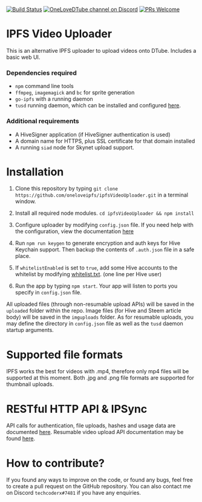 [![Build Status](https://travis-ci.org/techcoderx/ipfsVideoUploader.svg?branch=master)](https://travis-ci.org/techcoderx/ipfsVideoUploader)
[![OneLoveDTube channel on Discord](https://img.shields.io/discord/418646135725359104.svg?logo=discord)](https://discord.gg/Sc4utKr)
[![PRs Welcome](https://img.shields.io/badge/PRs-welcome-brightgreen.svg?style=flat-square)](http://makeapullrequest.com)

# IPFS Video Uploader

This is an alternative IPFS uploader to upload videos onto DTube. Includes a basic web UI.

### Dependencies required

* `npm` command line tools
* `ffmpeg`, `imagemagick` and `bc` for sprite generation
* `go-ipfs` with a running daemon
* `tusd` running daemon, which can be installed and configured [here](https://github.com/techcoderx/ipfsVideoUploader/blob/master/docs/ResumableUploads.md#server-installation).

### Additional requirements

* A HiveSigner application (if HiveSigner authentication is used)
* A domain name for HTTPS, plus SSL certificate for that domain installed
* A running `siad` node for Skynet upload support.

# Installation

1. Clone this repository by typing `git clone https://github.com/oneloveipfs/ipfsVideoUploader.git` in a terminal window.

2. Install all required node modules. `cd ipfsVideoUploader && npm install`

3. Configure uploader by modifying `config.json` file. If you need help with the configuration, view the documentation [here](https://github.com/techcoderx/ipfsVideoUploader/blob/master/docs/ConfigDocs.md)

4. Run `npm run keygen` to generate encryption and auth keys for Hive Keychain support. Then backup the contents of `.auth.json` file in a safe place.

5. If `whitelistEnabled` is set to `true`, add some Hive accounts to the whitelist by modifying [whitelist.txt](https://github.com/techcoderx/ipfsVideoUploader/blob/master/whitelist.txt). (one line per Hive user)

6. Run the app by typing `npm start`. Your app will listen to ports you specify in `config.json` file.

All uploaded files (through non-resumable upload APIs) will be saved in the `uploaded` folder within the repo. Image files (for Hive and Steem article body) will be saved in the `imguploads` folder. As for resumable uploads, you may define the directory in `config.json` file as well as the `tusd` daemon startup arguments.

# Supported file formats

IPFS works the best for videos with .mp4, therefore only mp4 files will be supported at this moment. Both .jpg and .png file formats are supported for thumbnail uploads.

# RESTful HTTP API & IPSync

API calls for authentication, file uploads, hashes and usage data are documented [here](https://github.com/techcoderx/ipfsVideoUploader/blob/master/docs/APIDocs.md). Resumable video upload API documentation may be found [here](https://github.com/techcoderx/ipfsVideoUploader/blob/master/docs/ResumableUploads.md).

# How to contribute?

If you found any ways to improve on the code, or found any bugs, feel free to create a pull request on the GitHub repository. You can also contact me on Discord `techcoderx#7481` if you have any enquiries.